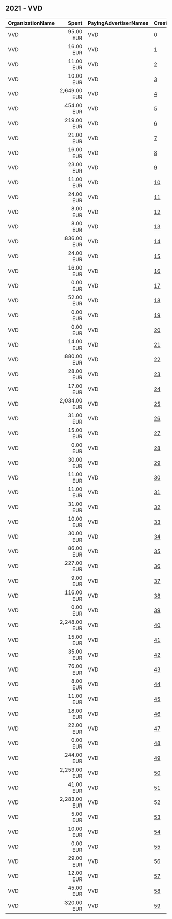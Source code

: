 ## 2021 - VVD 
|OrganizationName|Spent|PayingAdvertiserNames|CreativeUrls|Impressions|Genders|AgeBrackets|CountryCodes|BillingAddresses|CandidateBallotInformation|
|:---|---:|:---|:---|---:|:---|:---|:---|:---|:---|
|VVD|95.00 EUR|VVD|[0](https://www.snap.com/political-ads/asset/d0c8433bcd43f851832438b2d74728d8333dc7e23c6582a762e352a615a9fe4a?mediaType=mp4)|82,906||18+||NL|VVD|
|VVD|16.00 EUR|VVD|[1](https://www.snap.com/political-ads/asset/44152550a7e51abc450ed18ad168c355da53d5ca65dca59740f8f254e2f3e369?mediaType=mp4)|13,137||18+||NL|VVD|
|VVD|11.00 EUR|VVD|[2](https://www.snap.com/political-ads/asset/075108f3bd84452c0dd5f9d132ad055b55ee3b0e570f90e64ffbf872c4d91efb?mediaType=mp4)|8,936||18+||NL|VVD|
|VVD|10.00 EUR|VVD|[3](https://www.snap.com/political-ads/asset/ae5d12ae851db9b62aa690faec073aef98e0dd2c6c78b8af14c302391a14128b?mediaType=mp4)|7,826||18+|netherlands|NL|VVD|
|VVD|2,649.00 EUR|VVD|[4](https://www.snap.com/political-ads/asset/8ce9bf8a124e031721bd1c39b4999035923725de5e7822d2c0a3293dec0fe032?mediaType=mp4)|1,457,954||18+||NL|VVD|
|VVD|454.00 EUR|VVD|[5](https://www.snap.com/political-ads/asset/0c73fe5e953c8807c615591c6008a5f693e710306c7638cf5063b9591065817f?mediaType=mp4)|279,932||18+||NL|VVD|
|VVD|219.00 EUR|VVD|[6](https://www.snap.com/political-ads/asset/0c73fe5e953c8807c615591c6008a5f693e710306c7638cf5063b9591065817f?mediaType=mp4)|113,205||18+|netherlands|NL|VVD|
|VVD|21.00 EUR|VVD|[7](https://www.snap.com/political-ads/asset/ff5fdfb4e6ab8ad345a187a9ec7f316c522197eb88199e35e325f48b762e1e0e?mediaType=mp4)|17,055||18+||NL|VVD|
|VVD|16.00 EUR|VVD|[8](https://www.snap.com/political-ads/asset/fad46d7615fe0edf6a9c93d794a759087ce393cc1c2c87187696be8b0d5c8a0e?mediaType=mp4)|13,305||18+||NL|VVD|
|VVD|23.00 EUR|VVD|[9](https://www.snap.com/political-ads/asset/075108f3bd84452c0dd5f9d132ad055b55ee3b0e570f90e64ffbf872c4d91efb?mediaType=mp4)|18,853||18+||NL|VVD|
|VVD|11.00 EUR|VVD|[10](https://www.snap.com/political-ads/asset/ff5fdfb4e6ab8ad345a187a9ec7f316c522197eb88199e35e325f48b762e1e0e?mediaType=mp4)|9,012||18+||NL|VVD|
|VVD|24.00 EUR|VVD|[11](https://www.snap.com/political-ads/asset/d61be188b905dd87e3e598e9b9e0530369516e343a9813656688b234cd6e4be4?mediaType=mp4)|19,099||18+|netherlands|NL|VVD|
|VVD|8.00 EUR|VVD|[12](https://www.snap.com/political-ads/asset/44152550a7e51abc450ed18ad168c355da53d5ca65dca59740f8f254e2f3e369?mediaType=mp4)|7,013||18+|netherlands|NL|VVD|
|VVD|8.00 EUR|VVD|[13](https://www.snap.com/political-ads/asset/d61be188b905dd87e3e598e9b9e0530369516e343a9813656688b234cd6e4be4?mediaType=mp4)|6,830||18+|netherlands|NL|VVD|
|VVD|836.00 EUR|VVD|[14](https://www.snap.com/political-ads/asset/0c73fe5e953c8807c615591c6008a5f693e710306c7638cf5063b9591065817f?mediaType=mp4)|541,539||18+||NL|VVD|
|VVD|24.00 EUR|VVD|[15](https://www.snap.com/political-ads/asset/2e29db29b703ac7ed8cf916d06c3e68e26b136120ef25fbb1ec34e24df40d3fe?mediaType=mp4)|19,148||18+||NL|VVD|
|VVD|16.00 EUR|VVD|[16](https://www.snap.com/political-ads/asset/2e29db29b703ac7ed8cf916d06c3e68e26b136120ef25fbb1ec34e24df40d3fe?mediaType=mp4)|13,253||18+|netherlands|NL|VVD|
|VVD|0.00 EUR|VVD|[17](https://www.snap.com/political-ads/asset/fad46d7615fe0edf6a9c93d794a759087ce393cc1c2c87187696be8b0d5c8a0e?mediaType=mp4)|54||18+|netherlands|NL|VVD|
|VVD|52.00 EUR|VVD|[18](https://www.snap.com/political-ads/asset/d0c8433bcd43f851832438b2d74728d8333dc7e23c6582a762e352a615a9fe4a?mediaType=mp4)|51,794||18+||NL|VVD|
|VVD|0.00 EUR|VVD|[19](https://www.snap.com/political-ads/asset/075108f3bd84452c0dd5f9d132ad055b55ee3b0e570f90e64ffbf872c4d91efb?mediaType=mp4)|121||18+|netherlands|NL|VVD|
|VVD|0.00 EUR|VVD|[20](https://www.snap.com/political-ads/asset/2e29db29b703ac7ed8cf916d06c3e68e26b136120ef25fbb1ec34e24df40d3fe?mediaType=mp4)|81||18+|netherlands|NL|VVD|
|VVD|14.00 EUR|VVD|[21](https://www.snap.com/political-ads/asset/d61be188b905dd87e3e598e9b9e0530369516e343a9813656688b234cd6e4be4?mediaType=mp4)|11,209||18+||NL|VVD|
|VVD|880.00 EUR|VVD|[22](https://www.snap.com/political-ads/asset/0c73fe5e953c8807c615591c6008a5f693e710306c7638cf5063b9591065817f?mediaType=mp4)|646,240||18+||NL|VVD|
|VVD|28.00 EUR|VVD|[23](https://www.snap.com/political-ads/asset/2e29db29b703ac7ed8cf916d06c3e68e26b136120ef25fbb1ec34e24df40d3fe?mediaType=mp4)|22,761||18+||NL|VVD|
|VVD|17.00 EUR|VVD|[24](https://www.snap.com/political-ads/asset/ae5d12ae851db9b62aa690faec073aef98e0dd2c6c78b8af14c302391a14128b?mediaType=mp4)|14,235||18+|netherlands|NL|VVD|
|VVD|2,034.00 EUR|VVD|[25](https://www.snap.com/political-ads/asset/8ce9bf8a124e031721bd1c39b4999035923725de5e7822d2c0a3293dec0fe032?mediaType=mp4)|828,625||18+|netherlands|NL|VVD|
|VVD|31.00 EUR|VVD|[26](https://www.snap.com/political-ads/asset/075108f3bd84452c0dd5f9d132ad055b55ee3b0e570f90e64ffbf872c4d91efb?mediaType=mp4)|24,841||18+|netherlands|NL|VVD|
|VVD|15.00 EUR|VVD|[27](https://www.snap.com/political-ads/asset/44152550a7e51abc450ed18ad168c355da53d5ca65dca59740f8f254e2f3e369?mediaType=mp4)|11,476||18+|netherlands|NL|VVD|
|VVD|0.00 EUR|VVD|[28](https://www.snap.com/political-ads/asset/ff5fdfb4e6ab8ad345a187a9ec7f316c522197eb88199e35e325f48b762e1e0e?mediaType=mp4)|152||18+|netherlands|NL|VVD|
|VVD|30.00 EUR|VVD|[29](https://www.snap.com/political-ads/asset/ff5fdfb4e6ab8ad345a187a9ec7f316c522197eb88199e35e325f48b762e1e0e?mediaType=mp4)|24,247||18+||NL|VVD|
|VVD|11.00 EUR|VVD|[30](https://www.snap.com/political-ads/asset/d61be188b905dd87e3e598e9b9e0530369516e343a9813656688b234cd6e4be4?mediaType=mp4)|8,912||18+||NL|VVD|
|VVD|11.00 EUR|VVD|[31](https://www.snap.com/political-ads/asset/44152550a7e51abc450ed18ad168c355da53d5ca65dca59740f8f254e2f3e369?mediaType=mp4)|8,962||18+||NL|VVD|
|VVD|31.00 EUR|VVD|[32](https://www.snap.com/political-ads/asset/ff5fdfb4e6ab8ad345a187a9ec7f316c522197eb88199e35e325f48b762e1e0e?mediaType=mp4)|25,224||18+|netherlands|NL|VVD|
|VVD|10.00 EUR|VVD|[33](https://www.snap.com/political-ads/asset/fad46d7615fe0edf6a9c93d794a759087ce393cc1c2c87187696be8b0d5c8a0e?mediaType=mp4)|7,939||18+|netherlands|NL|VVD|
|VVD|30.00 EUR|VVD|[34](https://www.snap.com/political-ads/asset/d61be188b905dd87e3e598e9b9e0530369516e343a9813656688b234cd6e4be4?mediaType=mp4)|24,017||18+||NL|VVD|
|VVD|86.00 EUR|VVD|[35](https://www.snap.com/political-ads/asset/d0c8433bcd43f851832438b2d74728d8333dc7e23c6582a762e352a615a9fe4a?mediaType=mp4)|75,708||18+|netherlands|NL|VVD|
|VVD|227.00 EUR|VVD|[36](https://www.snap.com/political-ads/asset/d0c8433bcd43f851832438b2d74728d8333dc7e23c6582a762e352a615a9fe4a?mediaType=mp4)|242,847||18+|netherlands|NL|VVD|
|VVD|9.00 EUR|VVD|[37](https://www.snap.com/political-ads/asset/ae5d12ae851db9b62aa690faec073aef98e0dd2c6c78b8af14c302391a14128b?mediaType=mp4)|7,234||18+||NL|VVD|
|VVD|116.00 EUR|VVD|[38](https://www.snap.com/political-ads/asset/d0c8433bcd43f851832438b2d74728d8333dc7e23c6582a762e352a615a9fe4a?mediaType=mp4)|97,976||18+||NL|VVD|
|VVD|0.00 EUR|VVD|[39](https://www.snap.com/political-ads/asset/d61be188b905dd87e3e598e9b9e0530369516e343a9813656688b234cd6e4be4?mediaType=mp4)|65||18+|netherlands|NL|VVD|
|VVD|2,248.00 EUR|VVD|[40](https://www.snap.com/political-ads/asset/8ce9bf8a124e031721bd1c39b4999035923725de5e7822d2c0a3293dec0fe032?mediaType=mp4)|1,242,428||18+||NL|VVD|
|VVD|15.00 EUR|VVD|[41](https://www.snap.com/political-ads/asset/2e29db29b703ac7ed8cf916d06c3e68e26b136120ef25fbb1ec34e24df40d3fe?mediaType=mp4)|11,815||18+|netherlands|NL|VVD|
|VVD|35.00 EUR|VVD|[42](https://www.snap.com/political-ads/asset/075108f3bd84452c0dd5f9d132ad055b55ee3b0e570f90e64ffbf872c4d91efb?mediaType=mp4)|28,177||18+||NL|VVD|
|VVD|76.00 EUR|VVD|[43](https://www.snap.com/political-ads/asset/8ce9bf8a124e031721bd1c39b4999035923725de5e7822d2c0a3293dec0fe032?mediaType=mp4)|51,319||18+|netherlands|NL|VVD|
|VVD|8.00 EUR|VVD|[44](https://www.snap.com/political-ads/asset/fad46d7615fe0edf6a9c93d794a759087ce393cc1c2c87187696be8b0d5c8a0e?mediaType=mp4)|6,864||18+||NL|VVD|
|VVD|11.00 EUR|VVD|[45](https://www.snap.com/political-ads/asset/ae5d12ae851db9b62aa690faec073aef98e0dd2c6c78b8af14c302391a14128b?mediaType=mp4)|9,278||18+||NL|VVD|
|VVD|18.00 EUR|VVD|[46](https://www.snap.com/political-ads/asset/ae5d12ae851db9b62aa690faec073aef98e0dd2c6c78b8af14c302391a14128b?mediaType=mp4)|14,972||18+||NL|VVD|
|VVD|22.00 EUR|VVD|[47](https://www.snap.com/political-ads/asset/2e29db29b703ac7ed8cf916d06c3e68e26b136120ef25fbb1ec34e24df40d3fe?mediaType=mp4)|17,691||18+||NL|VVD|
|VVD|0.00 EUR|VVD|[48](https://www.snap.com/political-ads/asset/ae5d12ae851db9b62aa690faec073aef98e0dd2c6c78b8af14c302391a14128b?mediaType=mp4)|61||18+|netherlands|NL|VVD|
|VVD|244.00 EUR|VVD|[49](https://www.snap.com/political-ads/asset/0c73fe5e953c8807c615591c6008a5f693e710306c7638cf5063b9591065817f?mediaType=mp4)|131,165||18+|netherlands|NL|VVD|
|VVD|2,253.00 EUR|VVD|[50](https://www.snap.com/political-ads/asset/8ce9bf8a124e031721bd1c39b4999035923725de5e7822d2c0a3293dec0fe032?mediaType=mp4)|1,249,666||18+|netherlands|NL|VVD|
|VVD|41.00 EUR|VVD|[51](https://www.snap.com/political-ads/asset/ff5fdfb4e6ab8ad345a187a9ec7f316c522197eb88199e35e325f48b762e1e0e?mediaType=mp4)|31,619||18+|netherlands|NL|VVD|
|VVD|2,283.00 EUR|VVD|[52](https://www.snap.com/political-ads/asset/8ce9bf8a124e031721bd1c39b4999035923725de5e7822d2c0a3293dec0fe032?mediaType=mp4)|1,267,934||18+||NL|VVD|
|VVD|5.00 EUR|VVD|[53](https://www.snap.com/political-ads/asset/11782ccb896a92605fbab07091563fbafaef694c49a2fff8e139a8855512fcac?mediaType=mp4)|4,649||18+|netherlands|NL||
|VVD|10.00 EUR|VVD|[54](https://www.snap.com/political-ads/asset/fad46d7615fe0edf6a9c93d794a759087ce393cc1c2c87187696be8b0d5c8a0e?mediaType=mp4)|7,923||18+|netherlands|NL|VVD|
|VVD|0.00 EUR|VVD|[55](https://www.snap.com/political-ads/asset/44152550a7e51abc450ed18ad168c355da53d5ca65dca59740f8f254e2f3e369?mediaType=mp4)|96||18+|netherlands|NL|VVD|
|VVD|29.00 EUR|VVD|[56](https://www.snap.com/political-ads/asset/075108f3bd84452c0dd5f9d132ad055b55ee3b0e570f90e64ffbf872c4d91efb?mediaType=mp4)|22,791||18+|netherlands|NL|VVD|
|VVD|12.00 EUR|VVD|[57](https://www.snap.com/political-ads/asset/44152550a7e51abc450ed18ad168c355da53d5ca65dca59740f8f254e2f3e369?mediaType=mp4)|9,692||18+||NL|VVD|
|VVD|45.00 EUR|VVD|[58](https://www.snap.com/political-ads/asset/fad46d7615fe0edf6a9c93d794a759087ce393cc1c2c87187696be8b0d5c8a0e?mediaType=mp4)|36,040||18+||NL|VVD|
|VVD|320.00 EUR|VVD|[59](https://www.snap.com/political-ads/asset/0c73fe5e953c8807c615591c6008a5f693e710306c7638cf5063b9591065817f?mediaType=mp4)|234,823||18+|netherlands|NL|VVD|
